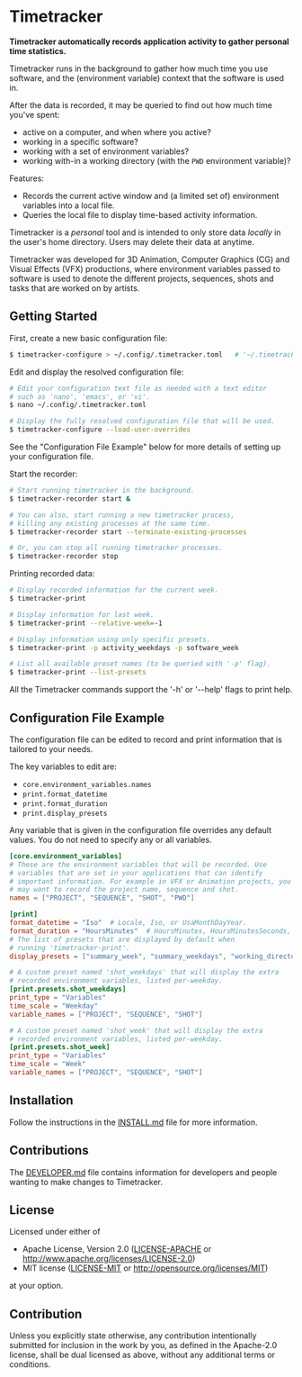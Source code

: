 # Timetracker

**Timetracker automatically records application activity to gather
personal time statistics.**

Timetracker runs in the background to gather how much time you use
software, and the (environment variable) context that the software is
used in.

After the data is recorded, it may be queried to find out how much
time you've spent:

 * active on a computer, and when where you active?
 * working in a specific software?
 * working with a set of environment variables?
 * working with-in a working directory (with the `PWD` environment
   variable)?

Features:

 * Records the current active window and (a limited set of)
   environment variables into a local file.
 * Queries the local file to display time-based activity information.

Timetracker is a *personal* tool and is intended to only store data
*locally* in the user's home directory. Users may delete their data at
anytime.

Timetracker was developed for 3D Animation, Computer Graphics (CG) and
Visual Effects (VFX) productions, where environment variables passed
to software is used to denote the different projects, sequences, shots
and tasks that are worked on by artists.

## Getting Started

First, create a new basic configuration file:
```bash
$ timetracker-configure > ~/.config/.timetracker.toml   # '~/.timetracker.toml' also works.
```

Edit and display the resolved configuration file:
```bash
# Edit your configuration text file as needed with a text editor
# such as 'nano', 'emacs', or 'vi'.
$ nano ~/.config/.timetracker.toml

# Display the fully resolved configuration file that will be used.
$ timetracker-configure --load-user-overrides
```
See the "Configuration File Example" below for more details of setting
up your configuration file.

Start the recorder:
```bash
# Start running timetracker in the background.
$ timetracker-recorder start &

# You can also, start running a new timetracker process,
# killing any existing processes at the same time.
$ timetracker-recorder start --terminate-existing-processes

# Or, you can stop all running timetracker processes.
$ timetracker-recorder stop
```

Printing recorded data:
```bash
# Display recorded information for the current week.
$ timetracker-print

# Display information for last week.
$ timetracker-print --relative-week=-1

# Display information using only specific presets.
$ timetracker-print -p activity_weekdays -p software_week

# List all available preset names (to be queried with '-p' flag).
$ timetracker-print --list-presets
```

All the Timetracker commands support the '-h' or '--help' flags to
print help.

## Configuration File Example

The configuration file can be edited to record and print information
that is tailored to your needs.

The key variables to edit are:
* `core.environment_variables.names`
* `print.format_datetime`
* `print.format_duration`
* `print.display_presets`

Any variable that is given in the configuration file overrides any
default values. You do not need to specify any or all variables.

```toml
[core.environment_variables]
# These are the environment variables that will be recorded. Use
# variables that are set in your applications that can identify
# important information. For example in VFX or Animation projects, you
# may want to record the project name, sequence and shot.
names = ["PROJECT", "SEQUENCE", "SHOT", "PWD"]

[print]
format_datetime = "Iso"  # Locale, Iso, or UsaMonthDayYear.
format_duration = "HoursMinutes"  # HoursMinutes, HoursMinutesSeconds, or DecimalHours.
# The list of presets that are displayed by default when
# running 'timetracker-print'.
display_presets = ["summary_week", "summary_weekdays", "working_directory_week", "software_week"]

# A custom preset named 'shot_weekdays' that will display the extra
# recorded environment variables, listed per-weekday.
[print.presets.shot_weekdays]
print_type = "Variables"
time_scale = "Weekday"
variable_names = ["PROJECT", "SEQUENCE", "SHOT"]

# A custom preset named 'shot_week' that will display the extra
# recorded environment variables, listed per-weekday.
[print.presets.shot_week]
print_type = "Variables"
time_scale = "Week"
variable_names = ["PROJECT", "SEQUENCE", "SHOT"]
```

## Installation

Follow the instructions in the
[INSTALL.md](https://github.com/david-cattermole/timetracker/blob/main/INSTALL.md)
file for more information.

## Contributions

The
[DEVELOPER.md](https://github.com/david-cattermole/timetracker/blob/main/DEVELOPER.md)
file contains information for developers and people wanting to make
changes to Timetracker.

## License

Licensed under either of

 * Apache License, Version 2.0
   ([LICENSE-APACHE](LICENSE-APACHE) or http://www.apache.org/licenses/LICENSE-2.0)
 * MIT license
   ([LICENSE-MIT](LICENSE-MIT) or http://opensource.org/licenses/MIT)

at your option.

## Contribution

Unless you explicitly state otherwise, any contribution intentionally submitted
for inclusion in the work by you, as defined in the Apache-2.0 license, shall be
dual licensed as above, without any additional terms or conditions.
